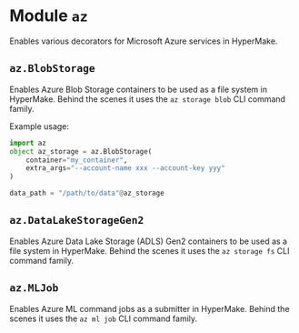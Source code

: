 # Module `az`

Enables various decorators for Microsoft Azure services in HyperMake.

## `az.BlobStorage`

Enables Azure Blob Storage containers to be used as a file system in HyperMake. Behind the scenes it uses the `az storage blob` CLI command family.


Example usage:
```py
import az 
object az_storage = az.BlobStorage( 
    container="my_container", 
    extra_args="--account-name xxx --account-key yyy"
)

data_path = "/path/to/data"@az_storage
```

## `az.DataLakeStorageGen2`

Enables Azure Data Lake Storage (ADLS) Gen2 containers to be used as a file system in HyperMake. Behind the scenes it uses the `az storage fs` CLI command family.

## `az.MLJob`

Enables Azure ML command jobs as a submitter in HyperMake. Behind the scenes it uses the `az ml job` CLI command family.
